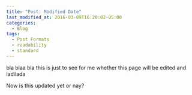```yaml
---
title: "Post: Modified Date"
last_modified_at: 2016-03-09T16:20:02-05:00
categories:
  - Blog
tags:
  - Post Formats
  - readability
  - standard
---
```

bla blaa bla this is just to see for me whether this page will be edited and ladilada



Now is this updated yet or nay?
